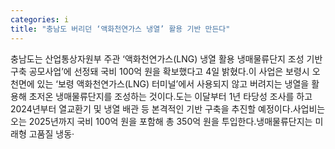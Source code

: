 ```yaml
---
categories: i
title: "충남도 버리던 ‘액화천연가스 냉열’ 활용 기반 만든다"
---
```

충남도는 산업통상자원부 주관 ‘액화천연가스(LNG) 냉열 활용 냉매물류단지 조성 기반 구축 공모사업’에 선정돼 국비 100억 원을 확보했다고 4일 밝혔다.이 사업은 보령시 오천면에 있는 ‘보령 액화천연가스(LNG) 터미널’에서 사용되지 않고 버려지는 냉열을 활용해 초저온 냉매물류단지를 조성하는 것이다.도는 이달부터 1년 타당성 조사를 하고 2024년부터 열교환기 및 냉열 배관 등 본격적인 기반 구축을 추진할 예정이다.사업비는 오는 2025년까지 국비 100억 원을 포함해 총 350억 원을 투입한다.냉매물류단지는 미래형 고품질 냉동·
